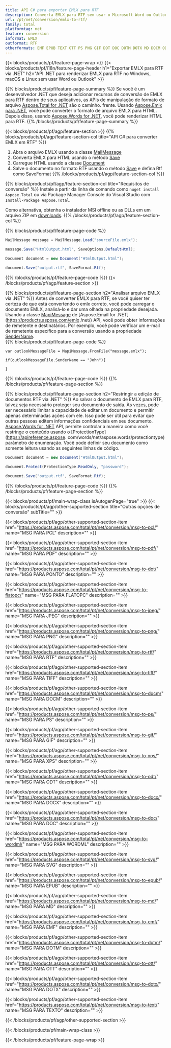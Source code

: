 ```yaml
---
title: API C# para exportar EMLX para RTF
description: Converta EMLX para RTF sem usar o Microsoft Word ou Outlook em .NET
url: /pt/net/conversion/emlx-to-rtf/
family: total
platformtag: net
feature: conversion
informat: EMLX
outformat: RTF
otherformats: EMF EPUB TEXT OTT PS PNG GIF DOT DOC DOTM DOTX MD DOCM ODT JPEG XPS DOCX TIFF SVG WORDML PDF FLATOPC RTF PCL
---
```

{{< blocks/products/pf/feature-page-wrap >}}
{{< blocks/products/pf/i18n/feature-page-header h1="Exportar EMLX para RTF via .NET" h2="API .NET para renderizar EMLX para RTF no Windows, macOS e Linux sem usar Word ou Outlook" >}}

{{% blocks/products/pf/feature-page-summary %}}
Se você é um desenvolvedor .NET que deseja adicionar recursos de conversão de EMLX para RTF dentro de seus aplicativos, as APIs de manipulação de formato de arquivo [Aspose.Total for .NET](https://products.aspose.com/total/net/) são o caminho. frente. Usando [Aspose.Emlx para .NET](https://products.aspose.com/email/net/), você pode converter o formato de arquivo EMLX para HTML. Depois disso, usando [Aspose.Words for .NET](https://products.aspose.com/words/net/), você pode renderizar HTML para RTF.
{{% /blocks/products/pf/feature-page-summary  %}}

{{< blocks/products/pf/agp/feature-section >}}
{{% blocks/products/pf/agp/feature-section-col title="API C# para converter EMLX em RTF" %}}
1. Abra o arquivo EMLX usando a classe [MailMessage](https://apireference.aspose.com/emlx/net/aspose.emlx/mailmessage)
2. Converta EMLX para HTML usando o método [Save](https://apireference.aspose.com/emlx/net/aspose.emlx.mailmessage/save/methods/3)
3. Carregue HTML usando a classe [Document](https://apireference.aspose.com/words/net/aspose.words/document)
4. Salve o documento no formato RTF usando o método [Save](https://apireference.aspose.com/words/net/aspose.words.document/save/methods/4) e defina Rtf como SaveFormat
{{% /blocks/products/pf/agp/feature-section-col %}}

{{% blocks/products/pf/agp/feature-section-col title="Requisitos de conversão" %}}
Instale a partir da linha de comando como ```nuget install Aspose.Total``` ou via Package Manager Console do Visual Studio com ```Install-Package Aspose.Total```.

Como alternativa, obtenha o instalador MSI offline ou as DLLs em um arquivo ZIP em [downloads](https://downloads.aspose.com/total/net).
{{% /blocks/products/pf/agp/feature-section-col %}}

{{% blocks/products/pf/feature-page-code %}}

```cs
MailMessage message = MailMessage.Load("sourceFile.emlx");
 
message.Save("HtmlOutput.html", SaveOptions.DefaultHtml);

Document document = new Document("HtmlOutput.html");

document.Save("output.rtf", SaveFormat.Rtf); 
```

{{% /blocks/products/pf/feature-page-code %}}
{{< /blocks/products/pf/agp/feature-section >}}

{{% blocks/products/pf/feature-page-section  h2="Analisar arquivo EMLX via .NET" %}}
Antes de converter EMLX para RTF, se você quiser ter certeza de que está convertendo o emlx correto, você pode carregar o documento EMLX, analisá-lo e dar uma olhada na propriedade desejada. Usando a classe [MapiMessage](https://apireference.aspose.com/emlx/net/aspose.emlx.mapi/mapimessage) de [Aspose.Email for .NET](https://products.aspose.com/emlx /net/) API, você pode obter informações de remetente e destinatários. Por exemplo, você pode verificar um e-mail de remetente específico para a conversão usando a propriedade [SenderName](https://apireference.aspose.com/emlx/net/aspose.emlx.mapi/mapimessage/properties/sendername).  
{{% blocks/products/pf/feature-page-code %}}

```cs// instantiate MapiMessage to load an EMLX file from disk
var outlookMessageFile = MapiMessage.FromFile("message.emlx");
 
if(outlookMessageFile.SenderName == "John"){
    
}
```

{{% /blocks/products/pf/feature-page-code  %}}
{{% /blocks/products/pf/feature-page-section %}}

{{% blocks/products/pf/feature-page-section  h2="Restringir a edição de documentos RTF via .NET" %}}
Ao salvar o documento de EMLX para RTF, talvez seja necessário proteger seu documento de saída. Às vezes, pode ser necessário limitar a capacidade de editar um documento e permitir apenas determinadas ações com ele. Isso pode ser útil para evitar que outras pessoas editem informações confidenciais em seu documento. [Aspose.Words for .NET](https://products.aspose.com/words/net/) API, permite controlar a maneira como você restringe o conteúdo usando o [ProtectionType](https://apireference.aspose. com/words/net/aspose.words/protectiontype) parâmetro de enumeração. Você pode definir seu documento como somente leitura usando as seguintes linhas de código. 
```cs
Document document = new Document("HtmlOutput.html");

document.Protect(ProtectionType.ReadOnly, "password");

document.Save("output.rtf", SaveFormat.Rtf);  
```

{{% /blocks/products/pf/feature-page-code  %}}
{{% /blocks/products/pf/feature-page-section %}}

{{< blocks/products/pf/main-wrap-class isAutogenPage="true" >}}
{{< blocks/products/pf/agp/other-supported-section title="Outras opções de conversão" subTitle="" >}}

{{< blocks/products/pf/agp/other-supported-section-item href="https://products.aspose.com/total/pt/net/conversion/msg-to-pcl/" name="MSG PARA PCL" description="" >}}

{{< blocks/products/pf/agp/other-supported-section-item href="https://products.aspose.com/total/pt/net/conversion/msg-to-pdf/" name="MSG PARA PDF" description="" >}}

{{< blocks/products/pf/agp/other-supported-section-item href="https://products.aspose.com/total/pt/net/conversion/msg-to-dot/" name="MSG PARA PONTO" description="" >}}

{{< blocks/products/pf/agp/other-supported-section-item href="https://products.aspose.com/total/pt/net/conversion/msg-to-flatopc/" name="MSG PARA FLATOPC" description="" >}}

{{< blocks/products/pf/agp/other-supported-section-item href="https://products.aspose.com/total/pt/net/conversion/msg-to-jpeg/" name="MSG PARA JPEG" description="" >}}

{{< blocks/products/pf/agp/other-supported-section-item href="https://products.aspose.com/total/pt/net/conversion/msg-to-png/" name="MSG PARA PNG" description="" >}}

{{< blocks/products/pf/agp/other-supported-section-item href="https://products.aspose.com/total/pt/net/conversion/msg-to-rtf/" name="MSG PARA RTF" description="" >}}

{{< blocks/products/pf/agp/other-supported-section-item href="https://products.aspose.com/total/pt/net/conversion/msg-to-tiff/" name="MSG PARA TIFF" description="" >}}

{{< blocks/products/pf/agp/other-supported-section-item href="https://products.aspose.com/total/pt/net/conversion/msg-to-docm/" name="MSG PARA DOCM" description="" >}}

{{< blocks/products/pf/agp/other-supported-section-item href="https://products.aspose.com/total/pt/net/conversion/msg-to-ps/" name="MSG PARA PS" description="" >}}

{{< blocks/products/pf/agp/other-supported-section-item href="https://products.aspose.com/total/pt/net/conversion/msg-to-gif/" name="MSG PARA GIF" description="" >}}

{{< blocks/products/pf/agp/other-supported-section-item href="https://products.aspose.com/total/pt/net/conversion/msg-to-xps/" name="MSG PARA XPS" description="" >}}

{{< blocks/products/pf/agp/other-supported-section-item href="https://products.aspose.com/total/pt/net/conversion/msg-to-odt/" name="MSG PARA ODT" description="" >}}

{{< blocks/products/pf/agp/other-supported-section-item href="https://products.aspose.com/total/pt/net/conversion/msg-to-docx/" name="MSG PARA DOCX" description="" >}}

{{< blocks/products/pf/agp/other-supported-section-item href="https://products.aspose.com/total/pt/net/conversion/msg-to-doc/" name="MSG PARA DOC" description="" >}}

{{< blocks/products/pf/agp/other-supported-section-item href="https://products.aspose.com/total/pt/net/conversion/msg-to-wordml/" name="MSG PARA WORDML" description="" >}}

{{< blocks/products/pf/agp/other-supported-section-item href="https://products.aspose.com/total/pt/net/conversion/msg-to-svg/" name="MSG PARA SVG" description="" >}}

{{< blocks/products/pf/agp/other-supported-section-item href="https://products.aspose.com/total/pt/net/conversion/msg-to-epub/" name="MSG PARA EPUB" description="" >}}

{{< blocks/products/pf/agp/other-supported-section-item href="https://products.aspose.com/total/pt/net/conversion/msg-to-md/" name="MSG PARA MD" description="" >}}

{{< blocks/products/pf/agp/other-supported-section-item href="https://products.aspose.com/total/pt/net/conversion/msg-to-emf/" name="MSG PARA EMF" description="" >}}

{{< blocks/products/pf/agp/other-supported-section-item href="https://products.aspose.com/total/pt/net/conversion/msg-to-dotm/" name="MSG PARA DOTM" description="" >}}

{{< blocks/products/pf/agp/other-supported-section-item href="https://products.aspose.com/total/pt/net/conversion/msg-to-ott/" name="MSG PARA OTT" description="" >}}

{{< blocks/products/pf/agp/other-supported-section-item href="https://products.aspose.com/total/pt/net/conversion/msg-to-dotx/" name="MSG PARA DOTX" description="" >}}

{{< blocks/products/pf/agp/other-supported-section-item href="https://products.aspose.com/total/pt/net/conversion/msg-to-text/" name="MSG PARA TEXTO" description="" >}}



{{< /blocks/products/pf/agp/other-supported-section >}}

{{< /blocks/products/pf/main-wrap-class >}}

{{< /blocks/products/pf/feature-page-wrap >}}